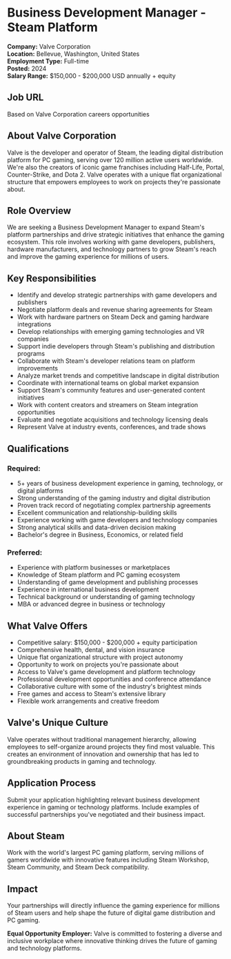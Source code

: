 # Business Development Manager - Steam Platform
**Company:** Valve Corporation  
**Location:** Bellevue, Washington, United States  
**Employment Type:** Full-time  
**Posted:** 2024  
**Salary Range:** $150,000 - $200,000 USD annually + equity

## Job URL
Based on Valve Corporation careers opportunities

## About Valve Corporation
Valve is the developer and operator of Steam, the leading digital distribution platform for PC gaming, serving over 120 million active users worldwide. We're also the creators of iconic game franchises including Half-Life, Portal, Counter-Strike, and Dota 2. Valve operates with a unique flat organizational structure that empowers employees to work on projects they're passionate about.

## Role Overview
We are seeking a Business Development Manager to expand Steam's platform partnerships and drive strategic initiatives that enhance the gaming ecosystem. This role involves working with game developers, publishers, hardware manufacturers, and technology partners to grow Steam's reach and improve the gaming experience for millions of users.

## Key Responsibilities
- Identify and develop strategic partnerships with game developers and publishers
- Negotiate platform deals and revenue sharing agreements for Steam
- Work with hardware partners on Steam Deck and gaming hardware integrations
- Develop relationships with emerging gaming technologies and VR companies
- Support indie developers through Steam's publishing and distribution programs
- Collaborate with Steam's developer relations team on platform improvements
- Analyze market trends and competitive landscape in digital distribution
- Coordinate with international teams on global market expansion
- Support Steam's community features and user-generated content initiatives
- Work with content creators and streamers on Steam integration opportunities
- Evaluate and negotiate acquisitions and technology licensing deals
- Represent Valve at industry events, conferences, and trade shows

## Qualifications
### Required:
- 5+ years of business development experience in gaming, technology, or digital platforms
- Strong understanding of the gaming industry and digital distribution
- Proven track record of negotiating complex partnership agreements
- Excellent communication and relationship-building skills
- Experience working with game developers and technology companies
- Strong analytical skills and data-driven decision making
- Bachelor's degree in Business, Economics, or related field

### Preferred:
- Experience with platform businesses or marketplaces
- Knowledge of Steam platform and PC gaming ecosystem
- Understanding of game development and publishing processes
- Experience in international business development
- Technical background or understanding of gaming technology
- MBA or advanced degree in business or technology

## What Valve Offers
- Competitive salary: $150,000 - $200,000 + equity participation
- Comprehensive health, dental, and vision insurance
- Unique flat organizational structure with project autonomy
- Opportunity to work on projects you're passionate about
- Access to Valve's game development and platform technology
- Professional development opportunities and conference attendance
- Collaborative culture with some of the industry's brightest minds
- Free games and access to Steam's extensive library
- Flexible work arrangements and creative freedom

## Valve's Unique Culture
Valve operates without traditional management hierarchy, allowing employees to self-organize around projects they find most valuable. This creates an environment of innovation and ownership that has led to groundbreaking products in gaming and technology.

## Application Process
Submit your application highlighting relevant business development experience in gaming or technology platforms. Include examples of successful partnerships you've negotiated and their business impact.

## About Steam
Work with the world's largest PC gaming platform, serving millions of gamers worldwide with innovative features including Steam Workshop, Steam Community, and Steam Deck compatibility.

## Impact
Your partnerships will directly influence the gaming experience for millions of Steam users and help shape the future of digital game distribution and PC gaming.

**Equal Opportunity Employer:** Valve is committed to fostering a diverse and inclusive workplace where innovative thinking drives the future of gaming and technology platforms.